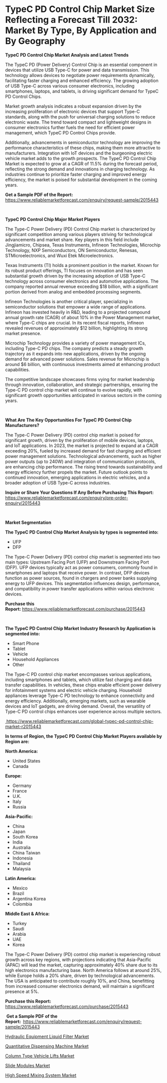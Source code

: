 <p><h1>TypeC PD Control Chip Market Size Reflecting a Forecast Till 2032: Market By Type, By Application and By Geography</h1></p><p><strong>TypeC PD Control Chip Market Analysis and Latest Trends</strong></p>
<p><p>The TypeC PD (Power Delivery) Control Chip is an essential component in devices that utilize USB Type-C for power and data transmission. This technology allows devices to negotiate power requirements dynamically, facilitating faster charging and enhanced efficiency. The growing adoption of USB Type-C across various consumer electronics, including smartphones, laptops, and tablets, is driving significant demand for TypeC PD Control Chips.</p><p>Market growth analysis indicates a robust expansion driven by the increasing proliferation of electronic devices that support Type-C standards, along with the push for universal charging solutions to reduce electronic waste. The trend toward compact and lightweight designs in consumer electronics further fuels the need for efficient power management, which TypeC PD Control Chips provide.</p><p>Additionally, advancements in semiconductor technology are improving the performance characteristics of these chips, making them more attractive to manufacturers. Integration with IoT devices and the burgeoning electric vehicle market adds to the growth prospects. The TypeC PD Control Chip Market is expected to grow at a CAGR of 11.5% during the forecast period, reflecting the strong demand and innovations in charging technology. As industries continue to prioritize faster charging and improved energy efficiency, the market is poised for substantial development in the coming years.</p></p>
<p><strong>Get a Sample PDF of the Report:&nbsp;</strong> <a href="https://www.reliablemarketforecast.com/enquiry/request-sample/2015443?utm_campaign=3521&utm_medium=2&utm_source=Github&utm_content=ia&utm_term=29032025&utm_id=typec-pd-control-chip">https://www.reliablemarketforecast.com/enquiry/request-sample/2015443</a></p>
<p>&nbsp;</p>
<p><strong>TypeC PD Control Chip Major Market Players</strong></p>
<p><p>The Type-C Power Delivery (PD) Control Chip market is characterized by significant competition among various players striving for technological advancements and market share. Key players in this field include Jingjiamicro, Chipsea, Texas Instruments, Infineon Technologies, Microchip Technology, NXP Semiconductors, ON Semiconductor, Renesas, STMicroelectronics, and Wuxi Etek Microelectronics.</p><p>Texas Instruments (TI) holds a prominent position in the market. Known for its robust product offerings, TI focuses on innovation and has seen substantial growth driven by the increasing adoption of USB Type-C technology across consumer electronics and automotive applications. The company reported annual revenue exceeding $18 billion, with a significant portion derived from analog and embedded processing segments.</p><p>Infineon Technologies is another critical player, specializing in semiconductor solutions that empower a wide range of applications. Infineon has invested heavily in R&D, leading to a projected compound annual growth rate (CAGR) of about 10% in the Power Management market, where Type-C chips are crucial. In its recent fiscal reports, Infineon revealed revenues of approximately $12 billion, highlighting its strong market presence.</p><p>Microchip Technology provides a variety of power management ICs, including Type-C PD chips. The company predicts a steady growth trajectory as it expands into new applications, driven by the ongoing demand for advanced power solutions. Sales revenue for Microchip is around $6 billion, with continuous investments aimed at enhancing product capabilities.</p><p>The competitive landscape showcases firms vying for market leadership through innovation, collaboration, and strategic partnerships, ensuring the Type-C PD control chip market will continue to evolve rapidly, with significant growth opportunities anticipated in various sectors in the coming years.</p></p>
<p>&nbsp;</p>
<p><strong>What Are The Key Opportunities For TypeC PD Control Chip Manufacturers?</strong></p>
<p><p>The Type-C Power Delivery (PD) control chip market is poised for significant growth, driven by the proliferation of mobile devices, laptops, and IoT applications. In 2023, the market is projected to expand at a CAGR exceeding 20%, fueled by increased demand for fast charging and efficient power management solutions. Technological advancements, such as higher power outputs (up to 240W) and integration of communication protocols, are enhancing chip performance. The rising trend towards sustainability and energy efficiency further propels the market. Future outlook points to continued innovation, emerging applications in electric vehicles, and a broader adoption of USB Type-C across industries.</p></p>
<p><strong>Inquire or Share Your Questions If Any Before Purchasing This Report:</strong> <a href="https://www.reliablemarketforecast.com/enquiry/pre-order-enquiry/2015443?utm_campaign=3521&utm_medium=2&utm_source=Github&utm_content=ia&utm_term=29032025&utm_id=typec-pd-control-chip">https://www.reliablemarketforecast.com/enquiry/pre-order-enquiry/2015443</a></p>
<p>&nbsp;</p>
<p><strong>Market Segmentation</strong></p>
<p><strong>The TypeC PD Control Chip Market Analysis by types is segmented into:</strong></p>
<p><ul><li>UFP</li><li>DFP</li></ul></p>
<p><p>The Type-C Power Delivery (PD) control chip market is segmented into two main types: Upstream Facing Port (UFP) and Downstream Facing Port (DFP). UFP devices typically act as power consumers, commonly found in smartphones and laptops that receive power. In contrast, DFP devices function as power sources, found in chargers and power banks supplying energy to UFP devices. This segmentation influences design, performance, and compatibility in power transfer applications within various electronic devices.</p></p>
<p><strong>Purchase this Report:&nbsp;</strong><a href="https://www.reliablemarketforecast.com/purchase/2015443?utm_campaign=3521&utm_medium=2&utm_source=Github&utm_content=ia&utm_term=29032025&utm_id=typec-pd-control-chip">https://www.reliablemarketforecast.com/purchase/2015443</a></p>
<p>&nbsp;</p>
<p><strong>The TypeC PD Control Chip Market Industry Research by Application is segmented into:</strong></p>
<p><ul><li>Smart Phone</li><li>Tablet</li><li>Vehicle</li><li>Household Appliances</li><li>Other</li></ul></p>
<p><p>The Type-C PD control chip market encompasses various applications, including smartphones and tablets, which utilize fast charging and data transfer capabilities. In vehicles, these chips enable efficient power delivery for infotainment systems and electric vehicle charging. Household appliances leverage Type-C PD technology to enhance connectivity and energy efficiency. Additionally, emerging markets, such as wearable devices and IoT gadgets, are driving demand. Overall, the versatility of Type-C PD control chips enhances user experience across multiple sectors.</p></p>
<p><a href="https://www.reliablemarketforecast.com/global-typec-pd-control-chip-market-r2015443?utm_campaign=3521&utm_medium=2&utm_source=Github&utm_content=ia&utm_term=29032025&utm_id=typec-pd-control-chip">&nbsp;https://www.reliablemarketforecast.com/global-typec-pd-control-chip-market-r2015443</a></p>
<p><strong>In terms of Region, the TypeC PD Control Chip Market Players available by Region are:</strong></p>
<p>
    <p> <strong> North America: </strong>
        <ul>
            <li>United States</li>
            <li>Canada</li>
        </ul>
        </p> 
    <p> <strong> Europe: </strong>
        <ul>
            <li>Germany</li>
            <li>France</li>
            <li>U.K.</li>
            <li>Italy</li>
            <li>Russia</li>
        </ul>
        </p> 
    <p> <strong> Asia-Pacific: </strong>
        <ul>
            <li>China</li>
            <li>Japan</li>
            <li>South Korea</li>
            <li>India</li>
            <li>Australia</li>
            <li>China Taiwan</li>
            <li>Indonesia</li>
            <li>Thailand</li>
            <li>Malaysia</li>
        </ul>
        </p> 
    <p> <strong> Latin America: </strong>
        <ul>
            <li>Mexico</li>
            <li>Brazil</li>
            <li>Argentina Korea</li>
            <li>Colombia</li>
        </ul>
        </p> 
    <p> <strong> Middle East & Africa: </strong>
        <ul>
            <li>Turkey</li>
            <li>Saudi</li>
            <li>Arabia</li>
            <li>UAE</li>
            <li>Korea</li>
        </ul>
    </p>
    </p>
<p><p>The Type-C Power Delivery (PD) control chip market is experiencing robust growth across key regions, with projections indicating that Asia-Pacific (APAC) will lead the market, capturing approximately 40% share due to its high electronics manufacturing base. North America follows at around 25%, while Europe holds a 20% share, driven by technological advancements. The USA is anticipated to contribute roughly 10%, and China, benefitting from increased consumer electronics demand, will maintain a significant presence at 5%.</p></p>
<p><strong>Purchase this Report: </strong><a href="https://www.reliablemarketforecast.com/purchase/2015443?utm_campaign=3521&utm_medium=2&utm_source=Github&utm_content=ia&utm_term=29032025&utm_id=typec-pd-control-chip">https://www.reliablemarketforecast.com/purchase/2015443</a></p>
<p>&nbsp;<strong>Get a Sample PDF of the Report:&nbsp;&nbsp;</strong><a href="https://www.reliablemarketforecast.com/enquiry/request-sample/2015443?utm_campaign=3521&utm_medium=2&utm_source=Github&utm_content=ia&utm_term=29032025&utm_id=typec-pd-control-chip">https://www.reliablemarketforecast.com/enquiry/request-sample/2015443</a></p>
<p><strong></strong></p>
<p><p><a href="https://www.linkedin.com/pulse/competitive-landscape-hydraulic-equipment-liquid-filter-8mevc?utm_campaign=3521&utm_medium=2&utm_source=Github&utm_content=ia&utm_term=29032025&utm_id=typec-pd-control-chip">Hydraulic Equipment Liquid Filter Market</a></p><p><a href="https://www.linkedin.com/pulse/quantitative-dispensing-machine-market-trends-insights-uepkc?utm_campaign=3521&utm_medium=2&utm_source=Github&utm_content=ia&utm_term=29032025&utm_id=typec-pd-control-chip">Quantitative Dispensing Machine Market</a></p><p><a href="https://www.linkedin.com/pulse/driving-forces-behind-column-type-vehicle-lifts-market-xpboc?utm_campaign=3521&utm_medium=2&utm_source=Github&utm_content=ia&utm_term=29032025&utm_id=typec-pd-control-chip">Column Type Vehicle Lifts Market</a></p><p><a href="https://www.linkedin.com/pulse/slide-modules-market-study-growth-opportunities-value-chain-9lvdc?utm_campaign=3521&utm_medium=2&utm_source=Github&utm_content=ia&utm_term=29032025&utm_id=typec-pd-control-chip">Slide Modules Market</a></p><p><a href="https://www.linkedin.com/pulse/high-speed-mixing-system-market-update-growth-goals-size-expanding-hj8sc?utm_campaign=3521&utm_medium=2&utm_source=Github&utm_content=ia&utm_term=29032025&utm_id=typec-pd-control-chip">High Speed Mixing System Market</a></p></p>